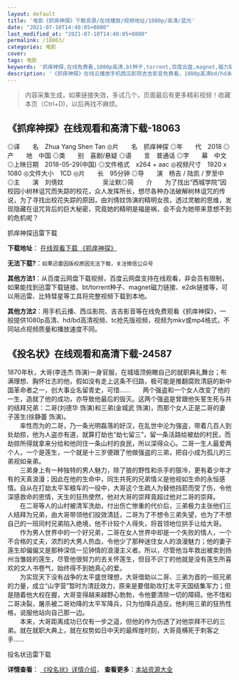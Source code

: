 ```yaml
---
layout: default
title: '电影《抓痒神探》下载资源/在线播放/视频地址/1080p/高清/蓝光'
date: "2021-07-10T14:40:05+0800"
last_modified_at: "2021-07-10T14:40:05+0800"
permalink: /18063/
categories: 电影
cover:
tags: 电影
keywords: '抓痒神探,在线免费看,1080p高清,bt种子,torrent,百度云盘,magnet,磁力链,迅雷下载资源'
description: '《抓痒神探》在线云播放手机西瓜影院吉吉影音免费看，1080p高清bd/hd未删减完整版和tc抢先枪版，mkv/mp4格式，附带bt/torrent种子、magnet/磁力链、百度云盘、网盘资源迅雷下载链接'
---
```


>内容采集生成，如果链接失效，多试几个，页面最后有更多精彩视频！收藏本页（Ctrl+D)，以后再找不麻烦。


## 《抓痒神探》在线观看和高清下载-18063

◎译　　名　Zhua Yang Shen Tan ◎片　　名　抓痒神探 ◎年　　代　2018 ◎产　　地　中国 ◎类　　别　喜剧/悬疑 ◎语　　言　普通话 ◎字　　幕　中文 ◎上映日期　2018-05-29(中国) ◎文件格式　x264 + aac ◎视频尺寸　1920 x 1080 ◎文件大小　1CD ◎片　　长　95分钟 ◎导　　演　杨吉 / 陆凯 / 罗至中 ◎主　　演　刘倩妏 　　　　　　吴沚默◎简　　介　　为了找出“西城学院”因校园小树林诅咒而失踪的校花，众人发挥所长，想尽各种办法破解树林诅咒的传说，为了寻找出校花失踪的原因，由刘倩妏饰演的精明女孩，透过灵敏的思维，发现隐藏在诅咒背后的巨大秘密，究竟她的精明是福是祸，会不会为她带来意想不到的危机呢？


抓痒神探迅雷下载

**下载地址**： [在线观看下载 《抓痒神探》](https://www.993dy.com//vod-detail-id-30587.html) 


**无法下载?**：`如果迅雷因版权原因无法下载，关注微信公众号 `

**其他方法1**：从百度云网盘下载视频，百度云网盘支持在线观看，非会员有限制，如果能找到迅雷下载链接、bt/torrent种子、magnet磁力链接、e2dk链接等，可以用迅雷、比特彗星等工具将完整视频下载到本地。

**其他方法2**：用手机云播、西瓜影院、吉吉影音等在线免费观看《抓痒神探》，一般提供1080p高清、hd/bd高清视频、tc抢先版视频，视频为mkv或mp4格式，不同站点视频质量和播放速度不同。


## 《投名状》在线观看和高清下载-24587

1870年秋，大哥(李连杰 饰演)一身官服，在城墙顶俯瞰自己的就职典礼舞台；布满理想、胸怀壮志的他，假如没有走上这条不归路，极可能是推翻腐败清庭的新中国革命者之一，创大事业名留青史，可惜……　　两个强盗和一个女人改变了他的一生，造就了他的成功，亦导致他最后的毁灭。这两个强盗是曾跟他矢誓生死与共的结拜兄弟：二哥(刘德华 饰演)和三弟(金城武 饰演)，而那个女人正是二哥的妻子莲生(徐静蕾 饰演)。<br />　　率性而为的二哥，乃一条光明磊落的好汉，在乱世中沦为强盗，带着几百人到处劫掠，他为人盗亦有道，就算打劫也&ldquo;劫七留三”，留一条活路给被劫的村民，而劫掠所得就拿来分给和他同住一条山村的良民，所以深得众心。二哥一生人最爱两个人，一个是莲生，一个就是十三岁便跟了他做强盗的三弟，把自小成为孤儿的三弟视如亲弟。<br />　　三弟身上有一种独特的男人魅力，除了狼的野性和杀手的狠冷，更有着少年才有的天真浪漫；因此在他的生命中，同生共死的兄弟情义是他视如生命的永恒感情。自从在打劫太平军粮车的一役中，大哥这个生疏人为替他挡箭而受了伤，令他深感救命的恩情，天生的狂热使然，他对大哥的崇拜竟超过他对二哥的崇拜。<br />　　在二哥等人的山村被清军洗劫，付出伤亡惨重的代价后，三弟极力主张他们三人结拜为兄弟，由大哥带领他们投效清廷，二哥为了不想令三弟失望，也为了不想自己的一班同村兄弟陷入绝境，他不计较个人得失，将首领地位拱手让给大哥。<br />　　作为男人世界中的一个好兄弟，二哥在女人世界中却是一个失败的情人，一个不合格的丈夫，浓烈的大男人热血，令他少了那种迷住女人的浪漫魅力；他的妻子莲生却偏偏又是那种深信一见钟情的浪漫主义者。所以，尽管他当年救出被卖到扬州当雏妓的莲生，尽管他很努力的去关怀莲生，但目不识丁的他就是没有莲生所喜欢的文人书卷气，始终得不到她真心的爱。<br />　　为实现天下没有战争的太平盛世理想，大哥借助以二哥、三弟为首的一班兄弟的力量，成立&ldquo;山字营&rdquo;暂时为清廷效力，原来是要借助攻打太平天国结集军力；但是随着他大权在握，大哥变得越来越野心勃勃，令他要清除一切的障碍。他不惜和二哥决裂，屠杀被二哥劝降的太平军降兵，只为怕降兵造反。他利用三弟的狂热性格，说服他站向自己那一边。<br />　　本来，大哥距离成功已仅有一步之遥，但他的作为伤透了对他崇拜不已的三弟。就在就职大典上，就在权势如日中天的最辉煌时刻，大哥竟横死于刺客之手&hellip;…


投名状迅雷下载

**详情查看**： [《投名状》详情介绍](/movie/24587/)， **查看更多**：[本站资源大全](/movie/t/all/)

